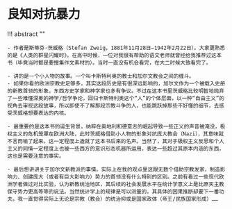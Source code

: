 # 良知对抗暴力

!!! abstract ""

    - 作者是斯蒂芬·茨威格（Stefan Zweig，1881年11月28日—1942年2月22日）。大家更熟悉的是《人类的群星闪耀时》。在高中时候，一位对我很有帮助的语文老师就曾经给我推荐过这本书（毕竟当时都是要搜集作文素材的）。当时一直没有机会看完，在大二时候大致看完了。

    - 讲的是一个小人物的故事。一个叫卡斯特利奥的教士和加尔文教会之间的缠斗。
    - 如果你看的欧洲宗教史足够多，其实这段历史是有很深远影响的，加尔文作为一个被载入史册的新教首领的形象，东西方史学家和神学家也多有争议。不过在这本书里茨威格比较明智地抛弃了一些难懂深奥的神学/哲学争论，回归卡斯特利奥这个“人”的个体层面，以一种“自由主义”的视角去审视这段故事，所以即使不了解那段宗教斗争的人，也能跳跃掉那些不好懂的细节，去感受茨威格想要表达的内核。

    - 最重要的是这本书的诞生背景，纳粹在奥地利和德意志的崛起导致一些正义的声音被淹没，极权主义的危机笼罩在欧洲大陆，此时茨威格借助小人物的形象对抗庞大教会（Nazi），其意味就不言而喻了起来，这一定程度上造就了这本书后来的名声。当然了，其对于极权主义反思和个人主义的同情一定程度上也被一些西方的意识形态机器所运用，表达一些超过其原本内涵的东西，这也是需要注意的事实。

    - 最后想讲讲关于加尔文新教派的事情。实际上在我的观点里这跟无数个借助宗教发家，制造影响力、创建庞大（或者有巨大影响力）势力的首领没有什么特别的区别。之前有看过一些现代欧洲学者做过对比实验，认为新教统治地区，其后续的社会发展水平在统计学意义上是比原天主教保守势力更高等等的说法。当然统计学上的规律是可以测量的，其具体的因果推断却要下一番功夫。我一直觉得实际上无论是宗教（教会）的统治抑或是国家政体（帝王/民族国家形成）……

